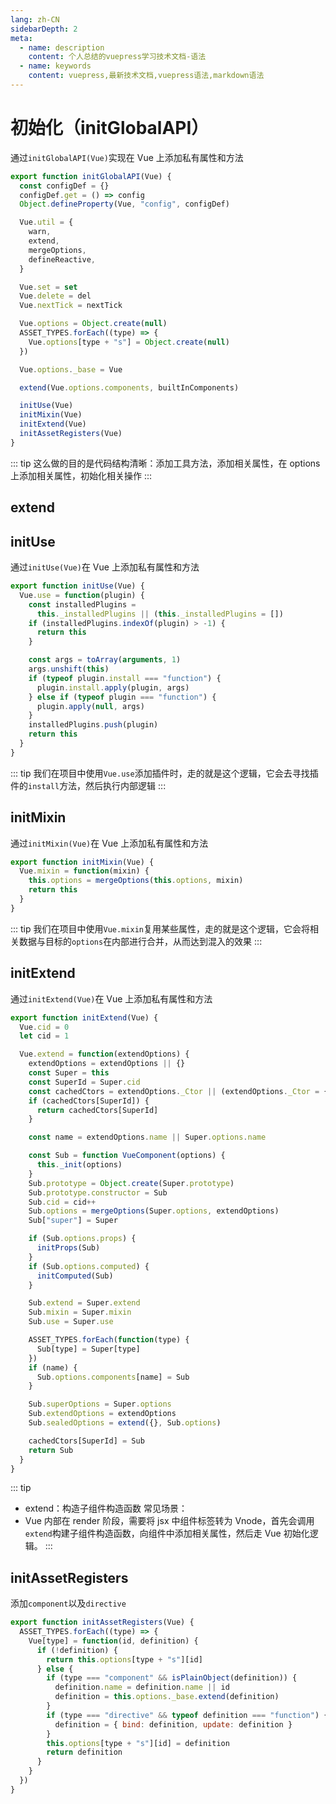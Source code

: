 ```yaml
---
lang: zh-CN
sidebarDepth: 2
meta:
  - name: description
    content: 个人总结的vuepress学习技术文档-语法
  - name: keywords
    content: vuepress,最新技术文档,vuepress语法,markdown语法
---
```


# 初始化（initGlobalAPI）

通过`initGlobalAPI(Vue)`实现在 Vue 上添加私有属性和方法

```js
export function initGlobalAPI(Vue) {
  const configDef = {}
  configDef.get = () => config
  Object.defineProperty(Vue, "config", configDef)

  Vue.util = {
    warn,
    extend,
    mergeOptions,
    defineReactive,
  }

  Vue.set = set
  Vue.delete = del
  Vue.nextTick = nextTick

  Vue.options = Object.create(null)
  ASSET_TYPES.forEach((type) => {
    Vue.options[type + "s"] = Object.create(null)
  })

  Vue.options._base = Vue

  extend(Vue.options.components, builtInComponents)

  initUse(Vue)
  initMixin(Vue)
  initExtend(Vue)
  initAssetRegisters(Vue)
}
```

::: tip
这么做的目的是代码结构清晰：添加工具方法，添加相关属性，在 options 上添加相关属性，初始化相关操作
:::

## extend

## initUse

通过`initUse(Vue)`在 Vue 上添加私有属性和方法

```js
export function initUse(Vue) {
  Vue.use = function(plugin) {
    const installedPlugins =
      this._installedPlugins || (this._installedPlugins = [])
    if (installedPlugins.indexOf(plugin) > -1) {
      return this
    }

    const args = toArray(arguments, 1)
    args.unshift(this)
    if (typeof plugin.install === "function") {
      plugin.install.apply(plugin, args)
    } else if (typeof plugin === "function") {
      plugin.apply(null, args)
    }
    installedPlugins.push(plugin)
    return this
  }
}
```

::: tip
我们在项目中使用`Vue.use`添加插件时，走的就是这个逻辑，它会去寻找插件的`install`方法，然后执行内部逻辑
:::

## initMixin

通过`initMixin(Vue)`在 Vue 上添加私有属性和方法

```js
export function initMixin(Vue) {
  Vue.mixin = function(mixin) {
    this.options = mergeOptions(this.options, mixin)
    return this
  }
}
```

::: tip
我们在项目中使用`Vue.mixin`复用某些属性，走的就是这个逻辑，它会将相关数据与目标的`options`在内部进行合并，从而达到混入的效果
:::

## initExtend

通过`initExtend(Vue)`在 Vue 上添加私有属性和方法

```js
export function initExtend(Vue) {
  Vue.cid = 0
  let cid = 1

  Vue.extend = function(extendOptions) {
    extendOptions = extendOptions || {}
    const Super = this
    const SuperId = Super.cid
    const cachedCtors = extendOptions._Ctor || (extendOptions._Ctor = {})
    if (cachedCtors[SuperId]) {
      return cachedCtors[SuperId]
    }

    const name = extendOptions.name || Super.options.name

    const Sub = function VueComponent(options) {
      this._init(options)
    }
    Sub.prototype = Object.create(Super.prototype)
    Sub.prototype.constructor = Sub
    Sub.cid = cid++
    Sub.options = mergeOptions(Super.options, extendOptions)
    Sub["super"] = Super

    if (Sub.options.props) {
      initProps(Sub)
    }
    if (Sub.options.computed) {
      initComputed(Sub)
    }

    Sub.extend = Super.extend
    Sub.mixin = Super.mixin
    Sub.use = Super.use

    ASSET_TYPES.forEach(function(type) {
      Sub[type] = Super[type]
    })
    if (name) {
      Sub.options.components[name] = Sub
    }

    Sub.superOptions = Super.options
    Sub.extendOptions = extendOptions
    Sub.sealedOptions = extend({}, Sub.options)

    cachedCtors[SuperId] = Sub
    return Sub
  }
}
```

::: tip

- extend：构造子组件构造函数
  常见场景：
- Vue 内部在 render 阶段，需要将 jsx 中组件标签转为 Vnode，首先会调用`extend`构建子组件构造函数，向组件中添加相关属性，然后走 Vue 初始化逻辑。
  :::

## initAssetRegisters
添加`component`以及`directive`
```js
export function initAssetRegisters(Vue) {
  ASSET_TYPES.forEach((type) => {
    Vue[type] = function(id, definition) {
      if (!definition) {
        return this.options[type + "s"][id]
      } else {
        if (type === "component" && isPlainObject(definition)) {
          definition.name = definition.name || id
          definition = this.options._base.extend(definition)
        }
        if (type === "directive" && typeof definition === "function") {
          definition = { bind: definition, update: definition }
        }
        this.options[type + "s"][id] = definition
        return definition
      }
    }
  })
}
```

<Vssue />
